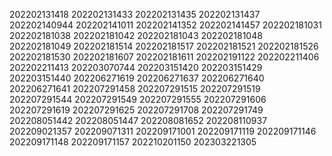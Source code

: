 202202131418
202202131433
202202131435
202202131437
202202140944
202202141011
202202141352
202202141457
202202181031
202202181038
202202181042
202202181043
202202181048
202202181049
202202181514
202202181517
202202181521
202202181526
202202181530
202202181607
202202181611
202202191122
202202211406
202202211413
202203070744
202203151420
202203151429
202203151440
202206271619
202206271637
202206271640
202206271641
202207291458
202207291515
202207291519
202207291544
202207291549
202207291555
202207291606
202207291619
202207291625
202207291708
202207291749
202208051442
202208051447
202208081652
202208110937
202209021357
202209071311
202209171001
202209171119
202209171146
202209171148
202209171157
202210201150
202303221305
